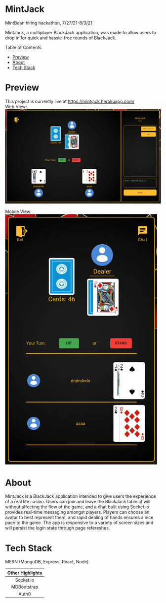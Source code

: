 # MintJack
MintBean hiring hackathon, 7/27/21-8/3/21

MintJack, a multiplayer BlackJack application, was made to allow users to drop in for quick and hassle-free rounds of BlackJack. 

Table of Contents
* [Preview](#preview)
* [About](#about)
* [Tech Stack](#tech-stack)

# Preview

This project is currently live at https://mintjack.herokuapp.com/   
Web View:
![web](https://github.com/dongsoocha/mintbean_blackjack/blob/main/client/public/assets/imgs/web_screen.png)

Mobile View:  
![mobile](https://github.com/dongsoocha/mintbean_blackjack/blob/main/client/public/assets/imgs/mobile_screen.png)

# About

MintJack is a BlackJack application intended to give users the experience of a real life casino. 
Users can join and leave the BlackJack table at will without affecting the flow of the game, 
and a chat built using Socket.io provides real-time messaging amongst players. Players can
choose an avatar to best represent them, and rapid dealing of hands ensures a nice pace to the
game. The app is responsive to a variety of screen sizes and will persist the login state through
page refereshes.

# Tech Stack

MERN (MongoDB, Express, React, Node)

| Other Highlights |
| :--------------: |
|    Socket.io     |
|   MDBootstrap    |
|      Auth0       |
